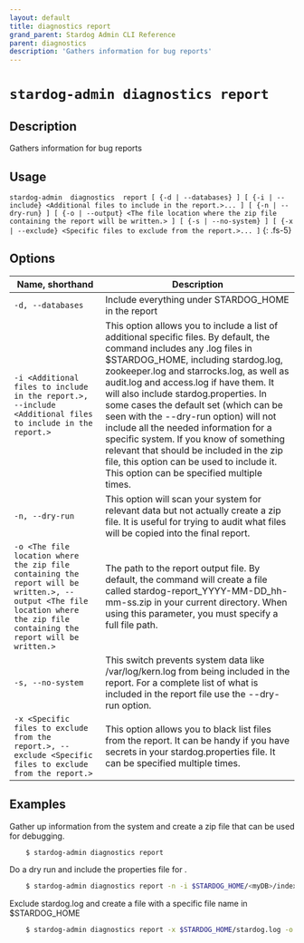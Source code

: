 ```yaml
---
layout: default
title: diagnostics report
grand_parent: Stardog Admin CLI Reference
parent: diagnostics
description: 'Gathers information for bug reports'
---
```


#  `stardog-admin diagnostics report` 
## Description
Gathers information for bug reports<br>
## Usage
`stardog-admin  diagnostics  report [ {-d | --databases} ] [ {-i | --include} <Additional files to include in the report.>... ] [ {-n | --dry-run} ] [ {-o | --output} <The file location where the zip file containing the report will be written.> ] [ {-s | --no-system} ] [ {-x | --exclude} <Specific files to exclude from the report.>... ]`
{: .fs-5}
## Options

Name, shorthand | Description 
---|---
`-d, --databases` | Include everything under STARDOG_HOME in the report
`-i <Additional files to include in the report.>, --include <Additional files to include in the report.>` | This option allows you to include a list of additional specific files. By default, the command includes any .log files in $STARDOG_HOME, including stardog.log, zookeeper.log and starrocks.log, as well as audit.log and access.log if have them. It will also include stardog.properties. In some cases the default set (which can be seen with the --dry-run option) will not include all the needed information for a specific system. If you know of something relevant that should be included in the zip file, this option can be used to include it. This option can be specified multiple times.
`-n, --dry-run` | This option will scan your system for relevant data but not actually create a zip file. It is useful for trying to audit what files will be copied into the final report. 
`-o <The file location where the zip file containing the report will be written.>, --output <The file location where the zip file containing the report will be written.>` | The path to the report output file. By default, the command will create a file called stardog-report_YYYY-MM-DD_hh-mm-ss.zip in your current directory. When using this parameter, you must specify a full file path.
`-s, --no-system` | This switch prevents system data like /var/log/kern.log from being included in the report. For a complete list of what is included in the report file use the --dry-run option.
`-x <Specific files to exclude from the report.>, --exclude <Specific files to exclude from the report.>` | This option allows you to black list files from the report. It can be handy if you have secrets in your stardog.properties file. It can be specified multiple times.

## Examples
Gather up information from the system and create a zip file that can be used for debugging.
```bash
    $ stardog-admin diagnostics report
```
Do a dry run and include the properties file for <myDB>.
```bash
    $ stardog-admin diagnostics report -n -i $STARDOG_HOME/<myDB>/index.metadata
```
Exclude stardog.log and create a file with a specific file name in $STARDOG_HOME
```bash
    $ stardog-admin diagnostics report -x $STARDOG_HOME/stardog.log -o $STARDOG_HOME/filesForStardog.zip
```

